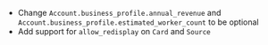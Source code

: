 * Change `Account.business_profile.annual_revenue` and `Account.business_profile.estimated_worker_count` to be optional
* Add support for `allow_redisplay` on `Card` and `Source`